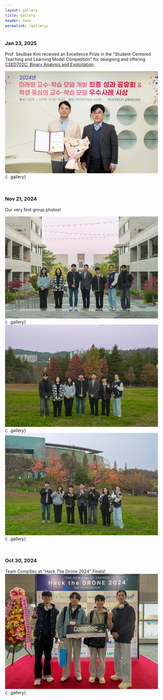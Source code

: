```yaml
---
layout: gallery
title: Gallery
header: none
permalink: /gallery/
---
```


### Jan 23, 2025

Prof. Seulbae Kim received an Excellence Prize in the "Student-Centered
Teaching and Learning Model Competition" for designing and offering [CSED702C:
Binary Analysis and Exploitation](/teaching/csed702c/2024fa).

![20250123-01](/assets/gallery/20250123-01.jpg){: .gallery}

<br/>

### Nov 21, 2024

Our very first group photos!

![20241121-01](/assets/gallery/20241121-01.jpg){: .gallery}
![20241121-02](/assets/gallery/20241121-02.jpg){: .gallery}
![20241121-03](/assets/gallery/20241121-03.jpg){: .gallery}

<br/>

### Oct 30, 2024

Team CompSec at "Hack The Drone 2024" Finals!
![20241030-01](/assets/gallery/20241030-01.jpg){: .gallery}

